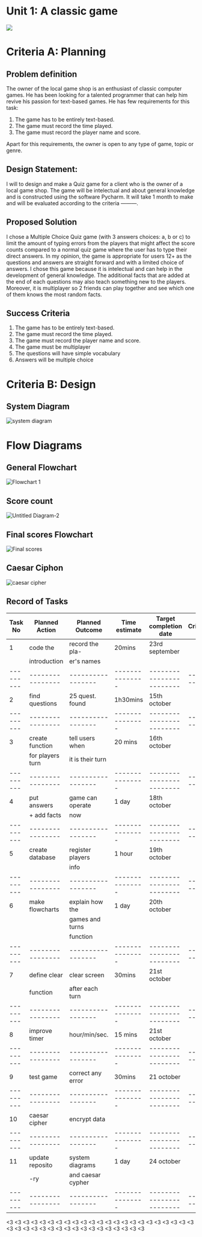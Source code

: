 # Unit 1: A classic game 
![](game.gif)

# Criteria A: Planning

## Problem definition

The owner of the local game shop is an enthusiast of classic computer games. He has been looking for a talented programmer that can help him revive his passion for text-based games. He has few requirements for this task:

1. The game has to be entirely text-based.
2. The game must record the time played.
3. The game must record the player name and score.

Apart for this requirements, the owner is open to any type of game, topic or genre.

## Design Statement:
I will to design and make a Quiz game for a client who is the owner of a local game shop. The game will be intelectual and about general knowledge and is constructed using the software Pycharm. It will take 1 month to make and will be evaluated according to the criteria ———.

## Proposed Solution

I chose a Multiple Choice Quiz game (with 3 answers choices: a, b or c) to limit the amount of typing errors from the players that might affect the score counts compared to a normal quiz game where the user has to type their direct answers.
In my opinion, the game is appropriate for users 12+ as the questions and answers are straight forward and with a limited choice of answers.
I chose this game because it is intelectual and can help in the development of general knowledge. The additional facts that are added at the end of each questions may also teach something new to the players.
Moreover, it is multiplayer so 2 friends can play together and see which one of them knows the most random facts. 

## Success Criteria
1. The game has to be entirely text-based.
2. The game must record the time played.
3. The game must record the player name and score.
4. The game must be multiplayer
5. The questions will have simple vocabulary
6. Answers will be multiple choice

# Criteria B: Design

## System Diagram

![system diagram ](https://user-images.githubusercontent.com/89038847/138663496-d63095f4-3257-4ff3-9dbe-e69137f0b659.jpg)

# Flow Diagrams

## General Flowchart 

![Flowchart 1](https://user-images.githubusercontent.com/89038847/138137167-d31ce7eb-9ec6-41f0-873f-1ece2c9a1a14.jpg)

##  Score count

![Untitled Diagram-2](https://user-images.githubusercontent.com/89038847/138900936-e10f16cc-82fe-4d5b-9b35-dfbd9f7abbe3.jpg)

## Final scores Flowchart

![Final scores](https://user-images.githubusercontent.com/89038847/138864230-7d31dd3a-3103-41c4-ad8e-5ba9f959b03c.jpg)

## Caesar Ciphon 
![caesar cipher](https://user-images.githubusercontent.com/89038847/138861428-5c2da78a-9597-4214-94f7-facdc0e47cab.jpg)


## Record of Tasks
| Task No | Planned Action | Planned Outcome | Time estimate | Target completion date | Criterion |
|---------|----------------|-----------------|---------------|------------------------|-----------|
| 1       |     code the   |  record the pla-|     20mins    |     23rd september     |           |
|         | introduction   | er's names      |               |                        |           |
|---------|----------------|-----------------|---------------|------------------------|-----------|
| 2       | find questions | 25 quest. found |    1h30mins   |     15th october       |           |  
|---------|----------------|-----------------|---------------|------------------------|-----------|
| 3       | create function| tell users when |    20 mins    |      16th october      |           |                                                                                                   
|         |for players turn| it is their turn|               |                        |           |           
|---------|----------------|-----------------|---------------|------------------------|-----------|                    
| 4       |  put answers   | game can operate|    1 day      |      18th october      |           |
|         | + add facts    |   now           |               |                        |           |
|---------|----------------|-----------------|---------------|------------------------|-----------|
| 5       | create database| register players|    1 hour     |       19th october     |           |
|         |                |  info           |               |                        |           |
|---------|----------------|-----------------|---------------|------------------------|-----------|
| 6       | make flowcharts| explain how the |    1 day      |      20th october      |           |
|         |                |  games and turns|               |                        |           |
|         |                | function        |               |
|---------|----------------|-----------------|---------------|------------------------|-----------|
|7        |define clear    |clear screen     | 30mins        |    21st october        |           |
|         |  function      |  after each turn|
|---------|----------------|-----------------|---------------|------------------------|-----------|
|8        | improve timer  |  hour/min/sec.  |    15 mins    |    21st october        |           | 
|---------|----------------|-----------------|---------------|------------------------|-----------|
|9        | test game      |correct any error|    30mins     |    21 october          |           |
|---------|----------------|-----------------|---------------|------------------------|-----------|
|10       |caesar cipher   |encrypt data     |               |                        |           |
|---------|----------------|-----------------|---------------|------------------------|-----------|
|11       |update reposito |system diagrams  |    1 day      |    24 october          |           |
|         |   -ry          |and caesar cypher|               |     
|---------|----------------|-----------------|---------------|------------------------|-----------|

<3 <3 <3 <3 <3 <3 <3 <3 <3 <3 <3 <3 <3 <3 <3 <3 <3 <3 <3 <3 <3 <3 <3 <3 <3 <3 <3 <3 <3 <3 <3 <3 <3 <3 <3 <3 <3 <3 <3 <3
